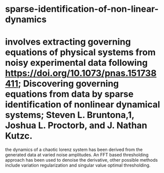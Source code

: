 # sparse-identification-of-non-linear-dynamics

# involves extracting governing equations of physical systems from noisy experimental data following https://doi.org/10.1073/pnas.151738411; Discovering governing equations from data by sparse identification of nonlinear dynamical systems; Steven L. Bruntona,1, Joshua L. Proctorb, and J. Nathan Kutzc. 


the dynamics of a chaotic lorenz system has been derived from the generated data at varied noise amplitudes. An FFT based thresholding approach has been used to denoise the derivative, other possible methods include variation regularization and singular value optimal thresholding.
